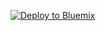 
[![Deploy to Bluemix](https://bluemix.net/deploy/button.png)](https://bluemix.net/deploy?repository=https://github.com/mjbrewer/spring-boot/spring-boot-samples/spring-boot-sample-web-ui#[required])
